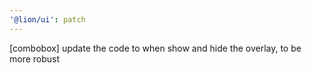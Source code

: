 ```yaml
---
'@lion/ui': patch
---
```


[combobox] update the code to when show and hide the overlay, to be more robust
